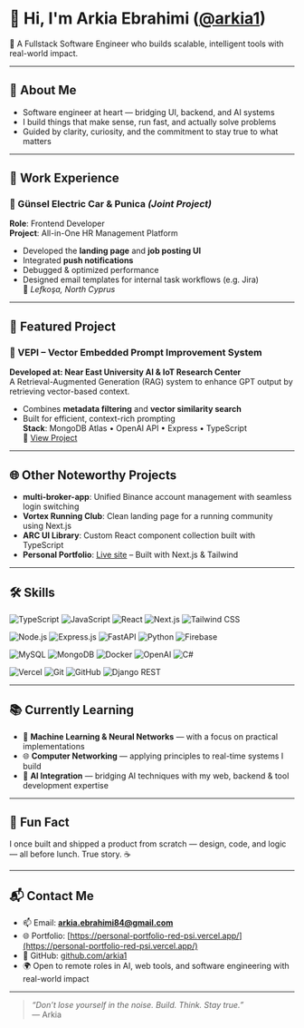 # 👋 Hi, I'm Arkia Ebrahimi ([@arkia1](https://github.com/arkia1))

🎯 A Fullstack Software Engineer who builds scalable, intelligent tools with real-world impact.

---

## 🧠 About Me

- Software engineer at heart — bridging UI, backend, and AI systems  
- I build things that make sense, run fast, and actually solve problems  
- Guided by clarity, curiosity, and the commitment to stay true to what matters

---

## 💼 Work Experience

### 💼 Günsel Electric Car & Punica *(Joint Project)*  
**Role**: Frontend Developer  
**Project**: All-in-One HR Management Platform  
- Developed the **landing page** and **job posting UI**  
- Integrated **push notifications**  
- Debugged & optimized performance  
- Designed email templates for internal task workflows (e.g. Jira)  
📍 *Lefkoşa, North Cyprus*

---

## 🚀 Featured Project

### 🧠 VEPI – Vector Embedded Prompt Improvement System  
**Developed at: Near East University AI & IoT Research Center**  
A Retrieval-Augmented Generation (RAG) system to enhance GPT output by retrieving vector-based context.  
- Combines **metadata filtering** and **vector similarity search**  
- Built for efficient, context-rich prompting  
**Stack**: MongoDB Atlas • OpenAI API • Express • TypeScript  
🔗 [View Project](https://github.com/arkia1/vepi)

---

## 🌐 Other Noteworthy Projects

- **multi-broker-app**: Unified Binance account management with seamless login switching  
- **Vortex Running Club**: Clean landing page for a running community using Next.js  
- **ARC UI Library**: Custom React component collection built with TypeScript  
- **Personal Portfolio**: [Live site](https://personal-portfolio-red-psi.vercel.app/) – Built with Next.js & Tailwind

---

## 🛠️ Skills

![TypeScript](https://img.shields.io/badge/TypeScript-007ACC?style=for-the-badge&logo=typescript&logoColor=white)
![JavaScript](https://img.shields.io/badge/JavaScript-F7DF1E?style=for-the-badge&logo=javascript&logoColor=black)
![React](https://img.shields.io/badge/React-61DAFB?style=for-the-badge&logo=react&logoColor=black)
![Next.js](https://img.shields.io/badge/Next.js-000000?style=for-the-badge&logo=next.js&logoColor=white)
![Tailwind CSS](https://img.shields.io/badge/Tailwind_CSS-38B2AC?style=for-the-badge&logo=tailwind-css&logoColor=white)

![Node.js](https://img.shields.io/badge/Node.js-339933?style=for-the-badge&logo=node.js&logoColor=white)
![Express.js](https://img.shields.io/badge/Express.js-000000?style=for-the-badge&logo=express&logoColor=white)
![FastAPI](https://img.shields.io/badge/FastAPI-009688?style=for-the-badge&logo=fastapi&logoColor=white)
![Python](https://img.shields.io/badge/Python-3776AB?style=for-the-badge&logo=python&logoColor=white)
![Firebase](https://img.shields.io/badge/Firebase-FFCA28?style=for-the-badge&logo=firebase&logoColor=black)

![MySQL](https://img.shields.io/badge/MySQL-4479A1?style=for-the-badge&logo=mysql&logoColor=white)
![MongoDB](https://img.shields.io/badge/MongoDB-47A248?style=for-the-badge&logo=mongodb&logoColor=white)
![Docker](https://img.shields.io/badge/Docker-2496ED?style=for-the-badge&logo=docker&logoColor=white)
![OpenAI](https://img.shields.io/badge/OpenAI-412991?style=for-the-badge&logo=openai&logoColor=white)
![C#](https://img.shields.io/badge/C%23-239120?style=for-the-badge&logo=c-sharp&logoColor=white)

![Vercel](https://img.shields.io/badge/Vercel-000000?style=for-the-badge&logo=vercel&logoColor=white)
![Git](https://img.shields.io/badge/Git-F05032?style=for-the-badge&logo=git&logoColor=white)
![GitHub](https://img.shields.io/badge/GitHub-181717?style=for-the-badge&logo=github&logoColor=white)
![Django REST](https://img.shields.io/badge/Django-092E20?style=for-the-badge&logo=django&logoColor=white)


---

## 📚 Currently Learning

- 🧠 **Machine Learning & Neural Networks** — with a focus on practical implementations  
- 🌐 **Computer Networking** — applying principles to real-time systems I build  
- 🤖 **AI Integration** — bridging AI techniques with my web, backend & tool development expertise

---

## 🤗 Fun Fact

I once built and shipped a product from scratch — design, code, and logic — all before lunch. True story. ☕️

---

## 📬 Contact Me

- 📫 Email: **arkia.ebrahimi84@gmail.com**  
- 🌐 Portfolio: [https://personal-portfolio-red-psi.vercel.app/](https://personal-portfolio-red-psi.vercel.app/)  
- 🧰 GitHub: [github.com/arkia1](https://github.com/arkia1)  
- 🌍 Open to remote roles in AI, web tools, and software engineering with real-world impact

---

> *“Don’t lose yourself in the noise. Build. Think. Stay true.”*  
— Arkia
